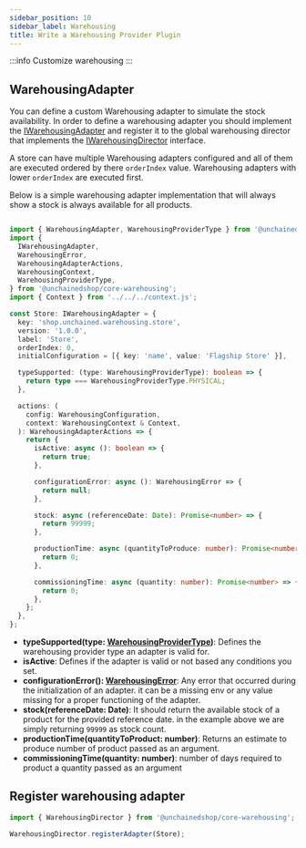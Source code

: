 ```yaml
---
sidebar_position: 10
sidebar_label: Warehousing
title: Write a Warehousing Provider Plugin
---
```

:::info
Customize warehousing
:::


## WarehousingAdapter

You can define a custom Warehousing adapter to simulate the stock availability. In order to define a warehousing adapter you should implement the 
[IWarehousingAdapter](https://docs.unchained.shop/types/types/warehousing.IWarehousingAdapter.html) and register it to the global warehousing director that implements the [IWarehousingDirector](https://docs.unchained.shop/types/types/warehousing.IWarehousingDirector.html) interface. 

A store can have multiple Warehousing adapters configured and all of them are executed ordered by there `orderIndex` value. Warehousing adapters with lower `orderIndex` are executed first.

Below is a simple warehousing adapter implementation that will always show a stock is always available for all products.

```typescript

import { WarehousingAdapter, WarehousingProviderType } from '@unchainedshop/core-warehousing';
import {
  IWarehousingAdapter,
  WarehousingError,
  WarehousingAdapterActions,
  WarehousingContext,
  WarehousingProviderType,
} from '@unchainedshop/core-warehousing';
import { Context } from '../../../context.js';

const Store: IWarehousingAdapter = {
  key: 'shop.unchained.warehousing.store',
  version: '1.0.0',
  label: 'Store',
  orderIndex: 0,
  initialConfiguration = [{ key: 'name', value: 'Flagship Store' }],

  typeSupported: (type: WarehousingProviderType): boolean => {
    return type === WarehousingProviderType.PHYSICAL;
  },

  actions: (
    config: WarehousingConfiguration,
    context: WarehousingContext & Context,
  ): WarehousingAdapterActions => {
    return {
      isActive: async (): boolean => {
        return true;
      },

      configurationError: async (): WarehousingError => {
        return null;
      },

      stock: async (referenceDate: Date): Promise<number> => {
        return 99999;
      },

      productionTime: async (quantityToProduce: number): Promise<number> => {
        return 0;
      },

      commissioningTime: async (quantity: number): Promise<number> => {
        return 0;
      },
    };
  },
};


```

- **typeSupported(type: [WarehousingProviderType](https://docs.unchained.shop/types/enums/warehousing.WarehousingProviderType.html))**: Defines the warehousing provider type an adapter is valid for.
- **isActive**: Defines if the adapter is valid or not based any conditions you set.
- **configurationError(): [WarehousingError](https://docs.unchained.shop/types/enums/warehousing.WarehousingError.html)**: Any error that occurred during the initialization of an adapter. it can be a missing env or any value missing for a proper functioning of the adapter.
- **stock(referenceDate: Date)**: It should return the available stock of a product for the provided reference date. in the example above we are simply returning `99999` as stock count.
- **productionTime(quantityToProduct: number)**: Returns an estimate to produce number of product passed as an argument.
- **commissioningTime(quantity: number)**: number of days required to product a quantity passed as an argument 



## Register warehousing adapter

```typescript
import { WarehousingDirector } from '@unchainedshop/core-warehousing';

WarehousingDirector.registerAdapter(Store);
```